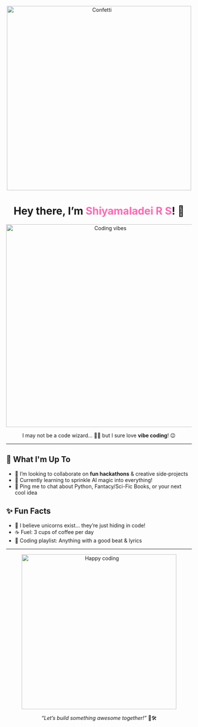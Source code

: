 <p align="center">
  <img src="https://media.giphy.com/media/v1.Y2lkPWVjZjA1ZTQ3MGY0cjNsaWFzZHBmdXdvYjVnYW40cDI5NWJxd2VkM3NibnRidWs5YyZlcD12MV9naWZzX3NlYXJjaCZjdD1n/Wp0ZtQjgViqR2/giphy.gif" alt="Confetti" width="500"/>
</p>

<h1 align="center">Hey there, I’m <span style="color:#ff69b4;">Shiyamaladei R S</span>! 👋</h1>

<p align="center">
  <img src="https://media2.giphy.com/media/v1.Y2lkPTc5MGI3NjExYjllejFyb3g2Ynl2Z2hpbjl2Zm9hZ2pnamkzODh5dTVrN3VubW8xbSZlcD12MV9pbnRlcm5hbF9naWZfYnlfaWQmY3Q9Zw/LHZyixOnHwDDy/giphy.gif" alt="Coding vibes" width="550"/>
</p>

<p align="center">  
  I may not be a code wizard… 🧙‍♂️  
  but I sure love <strong>vibe coding</strong>! 😉  
</p>

---

## 🔭 What I'm Up To
- 👯 I’m looking to collaborate on **fun hackathons** & creative side‑projects  
- 🌱 Currently learning to sprinkle AI magic into everything!  
- 💬 Ping me to chat about Python, Fantacy/Sci-Fic Books, or your next cool idea  


## ✨ Fun Facts
- 🦄 I believe unicorns exist… they’re just hiding in code!  
- ☕ Fuel: 3 cups of coffee per day  
- 🎵 Coding playlist: Anything with a good beat & lyrics  

---

<p align="center">
  <img src="https://media.giphy.com/media/v1.Y2lkPWVjZjA1ZTQ3N3YyYTNlbXdkeWdicXJ5NGxsbW1rYW05OGJnMDl2Y2Y0eGRzb2h3aiZlcD12MV9naWZzX3NlYXJjaCZjdD1n/nBd6bxlpJ132g/giphy.gif" alt="Happy coding" width="420"/>
</p>

<p align="center">
  <em>“Let’s build something awesome together!”</em> 🚧🛠️  
</p>


